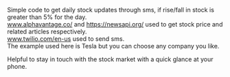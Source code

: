 Simple code to get daily stock updates through sms, if rise/fall in stock is greater than 5% for the day.  
www.alphavantage.co/ and https://newsapi.org/ used to get stock price and related articles respectively.  
www.twilio.com/en-us used to send sms.  
The example used here is Tesla but you can choose any company you like.  

Helpful to stay in touch with the stock market with a quick glance at your phone.  
